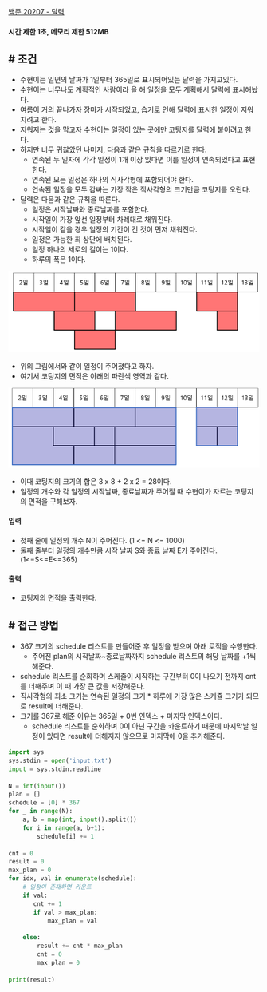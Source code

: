 
[백준 20207 - 달력](https://www.acmicpc.net/problem/20207)

#### **시간 제한 1초, 메모리 제한 512MB**

## **# 조건**

- 수현이는 일년의 날짜가 1일부터 365일로 표시되어있는 달력을 가지고있다. 
- 수현이는 너무나도 계획적인 사람이라 올 해 일정을 모두 계획해서 달력에 표시해놨다. 
- 여름이 거의 끝나가자 장마가 시작되었고, 습기로 인해 달력에 표시한 일정이 지워지려고 한다. 
- 지워지는 것을 막고자 수현이는 일정이 있는 곳에만 코팅지를 달력에 붙이려고 한다. 
- 하지만 너무 귀찮았던 나머지, 다음과 같은 규칙을 따르기로 한다.
	- 연속된 두 일자에 각각 일정이 1개 이상 있다면 이를 일정이 연속되었다고 표현한다.
	- 연속된 모든 일정은 하나의 직사각형에 포함되어야 한다. 
	- 연속된 일정을 모두 감싸는 가장 작은 직사각형의 크기만큼 코팅지를 오린다.
- 달력은 다음과 같은 규칙을 따른다.
	- 일정은 시작날짜와 종료날짜를 포함한다.
	- 시작일이 가장 앞선 일정부터 차례대로 채워진다.
	- 시작일이 같을 경우 일정의 기간이 긴 것이 먼저 채워진다.
	- 일정은 가능한 최 상단에 배치된다.
	- 일정 하나의 세로의 길이는 1이다. 
	- 하루의 폭은 1이다.

![](assets/Pasted%20image%2020230803200706.png)

- 위의 그림에서와 같이 일정이 주어졌다고 하자. 
- 여기서 코팅지의 면적은 아래의 파란색 영역과 같다.

![](assets/Pasted%20image%2020230803200732.png)

- 이때 코팅지의 크기의 합은 3 x 8 + 2 x 2 = 28이다. 
- 일정의 개수와 각 일정의 시작날짜, 종료날짜가 주어질 때 수현이가 자르는 코팅지의 면적을 구해보자.


#### **입력**
- 첫째 줄에 일정의 개수 N이 주어진다. (1 <= N <= 1000)
- 둘째 줄부터 일정의 개수만큼 시작 날짜 S와 종료 날짜 E가 주어진다. (1<=S<=E<=365)


#### **출력**
- 코팅지의 면적을 출력한다.


## **# 접근 방법**

- 367 크기의 schedule 리스트를 만들어준 후 일정을 받으며 아래 로직을 수행한다.
	- 주어진 plan의 시작날짜~종료날짜까지 schedule 리스트의 해당 날짜를 +1씩 해준다.
- schedule 리스트를 순회하며 스케줄이 시작하는 구간부터 0이 나오기 전까지 cnt를 더해주며 이 때 가장 큰 값을 저장해준다.
- 직사각형의 최소 크기는 연속된 일정의 크기 * 하루에 가장 많은 스케쥴 크기가 되므로 result에 더해준다.
- 크기를 367로 해준 이유는 365일 + 0번 인덱스 + 마지막 인덱스이다.
	- schedule 리스트를 순회하며 0이 아닌 구간을 카운트하기 때문에 마지막날 일정이 있다면 result에 더해지지 않으므로 마지막에 0을 추가해준다.

```python
import sys  
sys.stdin = open('input.txt')  
input = sys.stdin.readline  
  
N = int(input())  
plan = []  
schedule = [0] * 367  
for _ in range(N):  
    a, b = map(int, input().split())  
    for i in range(a, b+1):  
        schedule[i] += 1  
  
cnt = 0  
result = 0  
max_plan = 0  
for idx, val in enumerate(schedule):  
    # 일정이 존재하면 카운트  
    if val:  
       cnt += 1  
       if val > max_plan:  
           max_plan = val  
  
    else:  
        result += cnt * max_plan  
        cnt = 0  
        max_plan = 0  
  
print(result)
```